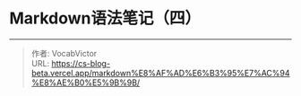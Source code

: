 # Markdown语法笔记（四）

<!--more-->

---

> 作者: VocabVictor  
> URL: https://cs-blog-beta.vercel.app/markdown%E8%AF%AD%E6%B3%95%E7%AC%94%E8%AE%B0%E5%9B%9B/  

